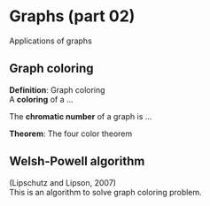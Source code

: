 # Graphs (part 02)

Applications of graphs

## Graph coloring

**Definition**: Graph  coloring  
A **coloring** of a ...

The **chromatic number** of a graph is ...

**Theorem**: The four color theorem

## Welsh-Powell algorithm
(Lipschutz and Lipson, 2007)   
This is an algorithm to solve graph coloring problem.